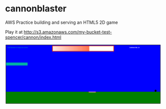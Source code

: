 # cannonblaster
AWS Practice building and serving an HTML5 2D game

Play it at http://s3.amazonaws.com/my-bucket-test-spencer/cannon/index.html

![Game Image](https://github.com/Spencer0/cannonblaster/blob/master/gameplay.png)
